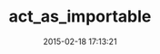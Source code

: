 ---
layout: post
title:  "act_as_importable"
repo:   "Col/act_as_importable"
date:   2015-02-18 17:13:21
gemurl: https://github.com/Col/act_as_importable
---